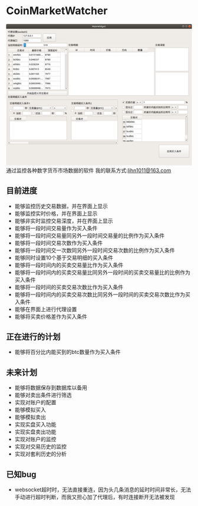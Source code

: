 # CoinMarketWatcher
![界面预览](preview.png)
通过监控各种数字货币市场数据的软件
我的联系方式:lihn1011@163.com
## 目前进度
- 能够监控历史交易数据，并在界面上显示
- 能够监控实时价格，并在界面上显示
- 能够非实时监控交易深度，并在界面上显示
- 能够将一段时间交易量作为买入条件
- 能够将一段时间交易量同另外一段时间交易量的比例作为买入条件
- 能够将一段时间交易次数作为买入条件
- 能够将一段时间交一次数同另外一段时间交易次数的比例作为买入条件
- 能够同时设置10个基于交易明细的买入条件
- 能够将一段时间内的买卖交易量比作为买入条件
- 能够将一段时间内的买卖交易量比同另外一段时间的买卖交易量比的比例作为买入条件
- 能够将一段时间的买卖交易次数比作为买入条件
- 能够将一段时间内的买卖交易次数比同另外一段时间的买卖交易次数比作为买入条件
- 能够在界面上进行代理设置
- 能够将买卖价格差作为买入条件

## 正在进行的计划
- 能够将百分比内能买到的btc数量作为买入条件


## 未来计划
- 能够将数据保存到数据库以备用
- 能够对卖出条件进行筛选
- 实现对账户的配置
- 能够模拟买入
- 能够模拟卖出
- 实现实盘买入功能
- 实现实盘卖出功能
- 实现对账户的监控
- 实现对交易历史的监控
- 实现对套利历史的分析

## 已知bug
- websocket超时时，无法直接重连，因为头几条消息的延时时间非常长，无法手动进行超时判断，而我又担心加了代理后，有时连接断开无法被发现
